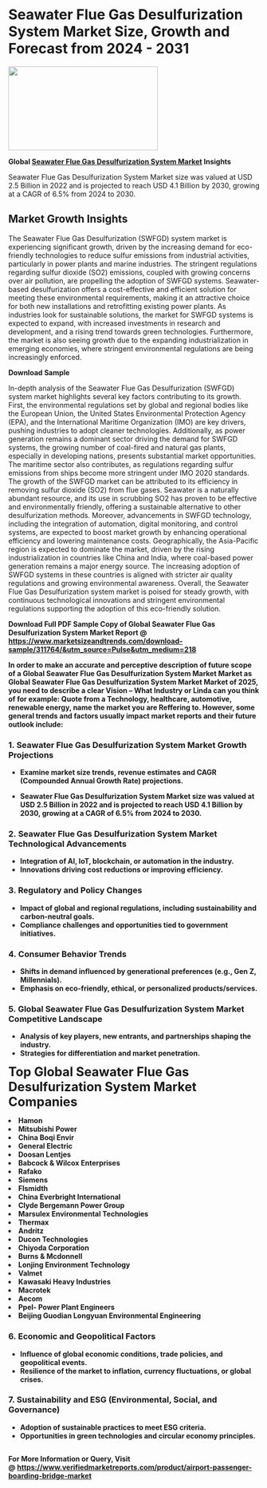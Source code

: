 <H1>Seawater Flue Gas Desulfurization System Market Size, Growth and Forecast from 2024 - 2031</H1><img class="aligncenter size-medium wp-image-584254" src="https://thirdeyenews.in/wp-content/uploads/2024/09/Global-Market-Research-300x168.jpeg" alt="" width="300" height="168" /><p><strong>Global&nbsp;<a href="https://www.marketsizeandtrends.com/download-sample/311764/&amp;utm_source=Pulse&amp;utm_medium=218">Seawater Flue Gas Desulfurization System Market</a> Insights</strong></p><p>Seawater Flue Gas Desulfurization System Market size was valued at USD 2.5 Billion in 2022 and is projected to reach USD 4.1 Billion by 2030, growing at a CAGR of 6.5% from 2024 to 2030.</p><p><h2>Market Growth Insights</h2> <p>The Seawater Flue Gas Desulfurization (SWFGD) system market is experiencing significant growth, driven by the increasing demand for eco-friendly technologies to reduce sulfur emissions from industrial activities, particularly in power plants and marine industries. The stringent regulations regarding sulfur dioxide (SO2) emissions, coupled with growing concerns over air pollution, are propelling the adoption of SWFGD systems. Seawater-based desulfurization offers a cost-effective and efficient solution for meeting these environmental requirements, making it an attractive choice for both new installations and retrofitting existing power plants. As industries look for sustainable solutions, the market for SWFGD systems is expected to expand, with increased investments in research and development, and a rising trend towards green technologies. Furthermore, the market is also seeing growth due to the expanding industrialization in emerging economies, where stringent environmental regulations are being increasingly enforced.</p> <p><strong>Download Sample</strong></p> <p>In-depth analysis of the Seawater Flue Gas Desulfurization (SWFGD) system market highlights several key factors contributing to its growth. First, the environmental regulations set by global and regional bodies like the European Union, the United States Environmental Protection Agency (EPA), and the International Maritime Organization (IMO) are key drivers, pushing industries to adopt cleaner technologies. Additionally, as power generation remains a dominant sector driving the demand for SWFGD systems, the growing number of coal-fired and natural gas plants, especially in developing nations, presents substantial market opportunities. The maritime sector also contributes, as regulations regarding sulfur emissions from ships become more stringent under IMO 2020 standards. The growth of the SWFGD market can be attributed to its efficiency in removing sulfur dioxide (SO2) from flue gases. Seawater is a naturally abundant resource, and its use in scrubbing SO2 has proven to be effective and environmentally friendly, offering a sustainable alternative to other desulfurization methods. Moreover, advancements in SWFGD technology, including the integration of automation, digital monitoring, and control systems, are expected to boost market growth by enhancing operational efficiency and lowering maintenance costs. Geographically, the Asia-Pacific region is expected to dominate the market, driven by the rising industrialization in countries like China and India, where coal-based power generation remains a major energy source. The increasing adoption of SWFGD systems in these countries is aligned with stricter air quality regulations and growing environmental awareness. Overall, the Seawater Flue Gas Desulfurization system market is poised for steady growth, with continuous technological innovations and stringent environmental regulations supporting the adoption of this eco-friendly solution.</p> <p><strong></p><p><span class=""><strong>Download Full PDF Sample Copy of Global Seawater Flue Gas Desulfurization System Market Report</strong> @ <a href="https://www.marketsizeandtrends.com/download-sample/311764/&amp;utm_source=Pulse&amp;utm_medium=218" target="_blank">https://www.marketsizeandtrends.com/download-sample/311764/&amp;utm_source=Pulse&amp;utm_medium=218</a></span></p><p>In order to make an accurate and perceptive description of future scope of a Global&nbsp;Seawater Flue Gas Desulfurization System Market Market as Global&nbsp;Seawater Flue Gas Desulfurization System Market Market of 2025, you need to describe a clear Vision &ndash; What Industry or Linda can you think of for example: Quote from a Technology, healthcare, automotive, renewable energy, name the market you are Reffering to. However, some general trends and factors usually impact market reports and their future outlook include:</p><h3>1.&nbsp;<strong>Seawater Flue Gas Desulfurization System Market Growth Projections</strong></h3><ul><li>Examine market size trends, revenue estimates and CAGR (Compounded Annual Growth Rate) projections.</li><li><p>Seawater Flue Gas Desulfurization System Market size was valued at USD 2.5 Billion in 2022 and is projected to reach USD 4.1 Billion by 2030, growing at a CAGR of 6.5% from 2024 to 2030.</p></li></ul><h3>2.&nbsp;<strong>Seawater Flue Gas Desulfurization System Market Technological Advancements</strong></h3><ul><li>Integration of AI, IoT, blockchain, or automation in the industry.</li><li>Innovations driving cost reductions or improving efficiency.</li></ul><h3>3.&nbsp;<strong>Regulatory and Policy Changes</strong></h3><ul><li>Impact of global and regional regulations, including sustainability and carbon-neutral goals.</li><li>Compliance challenges and opportunities tied to government initiatives.</li></ul><h3>4.&nbsp;<strong>Consumer Behavior Trends</strong></h3><ul><li>Shifts in demand influenced by generational preferences (e.g., Gen Z, Millennials).</li><li>Emphasis on eco-friendly, ethical, or personalized products/services.</li></ul><h3>5.&nbsp;<strong>Global Seawater Flue Gas Desulfurization System Market Competitive Landscape</strong></h3><ul><li>Analysis of key players, new entrants, and partnerships shaping the industry.</li><li>Strategies for differentiation and market penetration.</li></ul><p data-pm-slice="1 1 []"><span style="color: inherit; font-family: inherit; font-size: 25px;">Top Global Seawater Flue Gas Desulfurization System Market Companies</span></p><div class="" data-test-id=""><p><li>Hamon</li><li> Mitsubishi Power</li><li> China Boqi Envir</li><li> General Electric</li><li> Doosan Lentjes</li><li> Babcock & Wilcox Enterprises</li><li> Rafako</li><li> Siemens</li><li> Flsmidth</li><li> China Everbright International</li><li> Clyde Bergemann Power Group</li><li> Marsulex Environmental Technologies</li><li> Thermax</li><li> Andritz</li><li> Ducon Technologies</li><li> Chiyoda Corporation</li><li> Burns & Mcdonnell</li><li> Lonjing Environment Technology</li><li> Valmet</li><li> Kawasaki Heavy Industries</li><li> Macrotek</li><li> Aecom</li><li> Ppel- Power Plant Engineers</li><li> Beijing Guodian Longyuan Environmental Engineering</li></p></div><h3>6.&nbsp;<strong>Economic and Geopolitical Factors</strong></h3><ul><li>Influence of global economic conditions, trade policies, and geopolitical events.</li><li>Resilience of the market to inflation, currency fluctuations, or global crises.</li></ul><h3>7.&nbsp;<strong>Sustainability and ESG (Environmental, Social, and Governance)</strong></h3><ul><li>Adoption of sustainable practices to meet ESG criteria.</li><li>Opportunities in green technologies and circular economy principles.</li></ul><h2><strong style="font-size: 14px;">For More Information or Query, Visit @&nbsp;</strong><a style="background-color: #ffffff; font-size: 14px;" href="https://www.marketsizeandtrends.com/report/seawater-flue-gas-desulfurization-system-market/" target="_blank">https://www.verifiedmarketreports.com/product/airport-passenger-boarding-bridge-market</a></h2>
